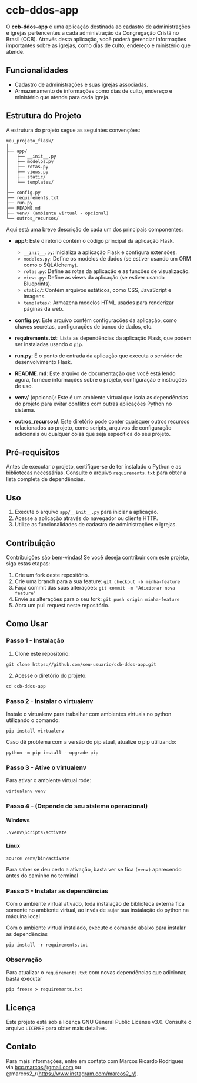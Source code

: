 # ccb-ddos-app

O **ccb-ddos-app** é uma aplicação destinada ao cadastro de administrações e igrejas pertencentes a cada administração da Congregação Cristã no Brasil (CCB). Através desta aplicação, você poderá gerenciar informações importantes sobre as igrejas, como dias de culto, endereço e ministério que atende.

## Funcionalidades

- Cadastro de administrações e suas igrejas associadas.
- Armazenamento de informações como dias de culto, endereço e ministério que atende para cada igreja.

## Estrutura do Projeto

A estrutura do projeto segue as seguintes convenções:
```
meu_projeto_flask/
│
├── app/
│   ├── __init__.py
│   ├── modelos.py
│   ├── rotas.py
│   ├── views.py
│   ├── static/
│   └── templates/
│
├── config.py
├── requirements.txt
├── run.py
├── README.md
├── venv/ (ambiente virtual - opcional)
└── outros_recursos/
```
Aqui está uma breve descrição de cada um dos principais componentes:

- **app/**: Este diretório contém o código principal da aplicação Flask.

    - `__init__.py`: Inicializa a aplicação Flask e configura extensões.
    - `modelos.py`: Define os modelos de dados (se estiver usando um ORM como o SQLAlchemy).
    - `rotas.py`: Define as rotas da aplicação e as funções de visualização.
    - `views.py`: Define as views da aplicação (se estiver usando Blueprints).
    - `static/`: Contém arquivos estáticos, como CSS, JavaScript e imagens.
    - `templates/`: Armazena modelos HTML usados para renderizar páginas da web.

- **config.py**: Este arquivo contém configurações da aplicação, como chaves secretas, configurações de banco de dados, etc.

- **requirements.txt**: Lista as dependências da aplicação Flask, que podem ser instaladas usando o `pip`.

- **run.py**: É o ponto de entrada da aplicação que executa o servidor de desenvolvimento Flask.

- **README.md**: Este arquivo de documentação que você está lendo agora, fornece informações sobre o projeto, configuração e instruções de uso.

- **venv/** (opcional): Este é um ambiente virtual que isola as dependências do projeto para evitar conflitos com outras aplicações Python no sistema.

- **outros_recursos/**: Este diretório pode conter quaisquer outros recursos relacionados ao projeto, como scripts, arquivos de configuração adicionais ou qualquer coisa que seja específica do seu projeto.

## Pré-requisitos

Antes de executar o projeto, certifique-se de ter instalado o Python e as bibliotecas necessárias. Consulte o arquivo `requirements.txt` para obter a lista completa de dependências.

## Uso

1. Execute o arquivo `app/__init__.py` para iniciar a aplicação.
2. Acesse a aplicação através do navegador ou cliente HTTP.
3. Utilize as funcionalidades de cadastro de administrações e igrejas.

## Contribuição

Contribuições são bem-vindas! Se você deseja contribuir com este projeto, siga estas etapas:

1. Crie um fork deste repositório.
2. Crie uma branch para a sua feature: `git checkout -b minha-feature`
3. Faça commit das suas alterações: `git commit -m 'Adicionar nova feature'`
4. Envie as alterações para o seu fork: `git push origin minha-feature`
5. Abra um pull request neste repositório.

## Como Usar

### Passo 1 - Instalação

1. Clone este repositório: 
```
git clone https://github.com/seu-usuario/ccb-ddos-app.git
```
2. Acesse o diretório do projeto: 
```
cd ccb-ddos-app
```

### Passo 2 - Instalar o virtualenv
Instale o virtualenv para trabalhar com ambientes virtuais no python utilizando o comando:
```
pip install virtualenv
```
Caso dê problema com a versão do pip atual, atualize o pip utilizando:
```
python -m pip install --upgrade pip
```

### Passo 3 - Ative o virtualenv
Para ativar o ambiente virtual rode:
```
virtualenv venv
```

### Passo 4 - (Depende do seu sistema operacional)
#### Windows
```
.\venv\Scripts\activate
```

#### Linux
```
source venv/bin/activate
```
Para saber se deu certo a ativação, basta ver se fica ```(venv)``` aparecendo antes do caminho no terminal

### Passo 5 - Instalar as dependências
Com o ambiente virtual ativado, toda instalação de biblioteca externa fica somente no ambiente virtual, ao invés de sujar sua instalação do python na máquina local

Com o ambiente virtual instalado, execute o comando abaixo para instalar as dependências
```
pip install -r requirements.txt
```

### Observação
Para atualizar o `requirements.txt` com novas dependências que adicionar, basta executar
```
pip freeze > requirements.txt
```

## Licença

Este projeto está sob a licença GNU General Public License v3.0. Consulte o arquivo `LICENSE` para obter mais detalhes.

## Contato

Para mais informações, entre em contato com Marcos Ricardo Rodrigues via bcc.marcos@gmail.com ou @marcos2_r(https://www.instagram.com/marcos2_r/).
